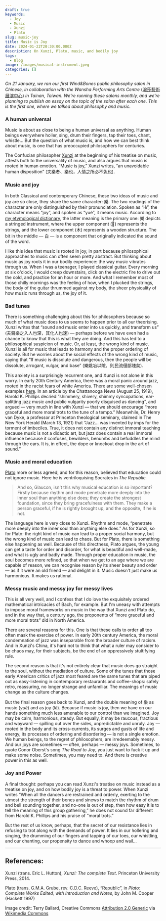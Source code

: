 ```yaml
---
draft: true
keywords:
  - Joy
  - Music
  - Xunzi
  - Plato
slug: music-joy
title: Music is Joy
date: 2024-01-22T20:30:00.000Z
description: On Xunzi, Plato, music, and bodily joy
tags:
  - Blog
image: /images/musical-instrument.jpeg
categories: []
---
```

*On 21 January, we ran our first Wind&Bones public philosophy salon in Chinese, in collaboration with the Wansha Performing Arts Centre* ([涴莎藝術展演中心](https://www.wsa.com.tw/)) *in Tainan, Taiwan. We're running these salons monthly, and we're planning to publish an essay on the topic of the salon after each one. This is the first one, where we talked about philosophy and music.*

### A human universal

Music is about as close to being a human universal as anything. Human beings everywhere holler, sing, drum their fingers, tap their toes, chant, whistle… But the question of what music is, and how we can best think about music, is one that has preoccupied philosophers for centuries. 

The Confucian philosopher [Xunzi](https://www.lookingforwisdom.com/xunzi) at the beginning of his treatise on music, attests both to the universality of music, and also argues that music is rooted in human emotion. “Music is joy,” Xunzi writes, “an unavoidable human disposition” (夫樂者、樂也，人情之所必不免也). 

### Music and joy

In both Classical and contemporary Chinese, these two ideas of music and joy are so close, they share the same character: 樂. The two readings of the character are only distinguished by their pronunciation. Spoken as “lè”, the character means “joy”, and spoken as “yuè”, it means music. According to [my etymological dictionary](https://www.outlier-linguistics.com/products/outlier-dictionary-of-chinese-characters), the latter meaning is the primary one: 樂 depicts a stringed instrument, where the upper component (𢆶) represents the strings, and the lower component (木) represents a wooden structure. The bit in the middle  — 白 — is a component that originally indicated the sound of the word. 

I like this idea that music is rooted in joy, in part because philosophical approaches to music can often seem pretty abstract. But thinking about music as joy roots it in our bodily experience: the way music vibrates through us. When I was a teenager, I played classical guitar. Every morning at six o'clock, I would creep downstairs, click on the electric fire to drive out the cold, and practice for an hour or more. And what I remember most of those chilly mornings was the feeling of how, when I plucked the strings, the body of the guitar thrummed against my body, the sheer physicality of how music runs through us, the joy of it.

### Bad tunes

There is something challenging about this for philosophers because so much of what music does to us seems to happen prior to all our theorising. Xunzi writes that “sound and music enter into us quickly, and transform us” (夫聲樂之入人也深，其化人也速) — perhaps before we have even had a chance to know that this is what they are doing. And this has led to a philosophical suspicion of music. Or, at least, the wrong kind of music. Xunzi is all for music that leads to harmony and the proper ordering of society. But he worries about the social effects of the wrong kind of music, saying that “If music is dissolute and dangerous, then the people will be dissolute, arrogant, vulgar, and base” (樂姚冶以險，則民流僈鄙賤矣).

This anxiety is a surprisingly recurrent one, and Xunzi is not alone in this worry. In early 20th Century America, there was a moral panic around jazz, rooted in the racist fears of white America. There are some well-chosen examples [here](https://guides.loc.gov/chronicling-america-early-jazz/selected-articles). In an article by  the Chattanooga News (August 25, 1919), Harold K. Phillips decried “shimmery, shivery, shimmy syncopations, ear-splitting jazz music and public vulgarity poorly disguised as dancing”, and argued — very much in line with Xunzi — that we should encourage “more graceful and more moral trots to the tune of a tempo.” Meanwhile, Dr. Henry van Dyke, a professor at Princeton theological seminary, claimed in The New York Herald (March 13, 1921) that “Jazz… was invented by imps for the torment of imbeciles. True, it does not contain any distinct immoral teaching because music is not a didactic art, but jazz does contain a real immoral influence because it confuses, bewilders, benumbs and befuddles the mind through the ears. It is, in effect, the dope or knockout drop in the art of sound.”

### Music and moral education

[Plato](https://www.lookingforwisdom.com/plato-part-one) more or less agreed, and for this reason, believed that education could not ignore music. Here he is ventriloquising Socrates in *The Republic.*

> And so, Glaucon, isn't this why musical education is so important? Firstly because rhythm and mode penetrate more deeply into the inner soul than anything else does; they create the strongest foundation, since they bring gracefulness with them. They make a person graceful, if he is rightly brought up, and the opposite, if he is not.

The language here is very close to Xunzi. Rhythm and mode, “penetrate more deeply into the inner soul than anything else does.” As for Xunzi, so for Plato: the right kind of music can lead to a proper social harmony, but the wrong kind of music can lead to chaos. But for Plato, there is something else happening as well. Because of this directness, Plato argues, the young can get a taste for order and disorder, for what is beautiful and well-made, and what is ugly and badly made. Through proper education in music, the soul becomes more refined, so that when we get to an age where we are capable of reason, we can recognise reason by its sheer beauty and order — as if it were an old friend — and delight in it. Music doesn't just make us harmonious. It makes us rational.

### Messy music and messy joy for messy lives

This is all very well, and I confess that I do love the exquisitely ordered mathematical intricacies of Bach, for example. But I'm uneasy with attempts to impose moral frameworks on music in the way that Xunzi and Plato do, and in the way that, a century ago, the proponents of “more graceful and more moral trots” did in North America.

There are several reasons for this. One is that these calls to order all too often mask the exercise of power. In early 20th century America, the moral condemnation of jazz was inseparable from the broader culture of racism. And in Xunzi's China, it's hard not to think that what a ruler may consider to be chaos may, for their subjects, be the end of an oppressively stultifying rule. 

The second reason is that it's not entirely clear that music does go straight to the soul, without the mediation of culture. Some of the tunes that those early American critics of jazz most feared are the same tunes that are piped out as easy-listening in contemporary restaurants and coffee-shops: safely retro, reassuring, no longer strange and unfamiliar.  The meanings of music change as the culture changes.

But the final reason goes back to Xunzi, and the double meaning of 樂 as music (*yuè*) and as joy (*lè*). Because if music is joy, then we have on our hands something much less amenable to our control than we imagined. Joy may be calm, harmonious, steady. But equally, it may be raucous, fractious and wayward — spilling out over the sides, unpredictable and unruly. Joy — rooted in the body and its cross-currents, its surges and gusts of life and energy, its processes of ordering and disordering — is not a single emotion. We human beings, to the regret of philosophers, are irredeemably messy. And our joys are sometimes — often, perhaps — messy joys. Sometimes, to quote Conor Oberst's song *The Road to Joy*, you just want to fuck it up and make some noise. Sometimes, you may need to. And there is creative power in this as well.

### Joy and Power

A final thought: perhaps you can read Xunzi's treatise on music instead as a treatise on joy, and on how bodily joy is a threat to power. When Xunzi writes “When all the dancers are restrained and orderly, exerting to the utmost the strength of their bones and sinews to match the rhythm of drum and bell sounding together, and no-one is out of step, then how easy it is to tell the meaning of this group gathering,” he does not sound far different from Harold K. Phillips and his praise of “moral trots.”

But the rest of us know, perhaps, that the secret of our resistance lies in refusing to trot along with the demands of power. It lies in our hollering and singing, the drumming of our fingers and tapping of our toes, our whistling, and our chanting, our propensity to dance and whoop and wail…

- - -

## References:

Xunzi (trans. Eric L. Hutton), *Xunzi: The complete Text*. Princeton University Press, 2014.

Plato (trans. G.M.A. Grube, rev. C.D.C. Reeve), “Republic”, in *Plato: Complete Works Edited, with Introduction and Notes*, by John M. Cooper (Hackett 1997)



Image credit: Terry Ballard, Creative Commons [Attribution 2.0 Generic](https://creativecommons.org/licenses/by/2.0/deed.en) via [Wikimedia Commons](https://commons.wikimedia.org/wiki/File:Musical_Instrument_Museum_in_Phoenix_(51997117037).jpg)